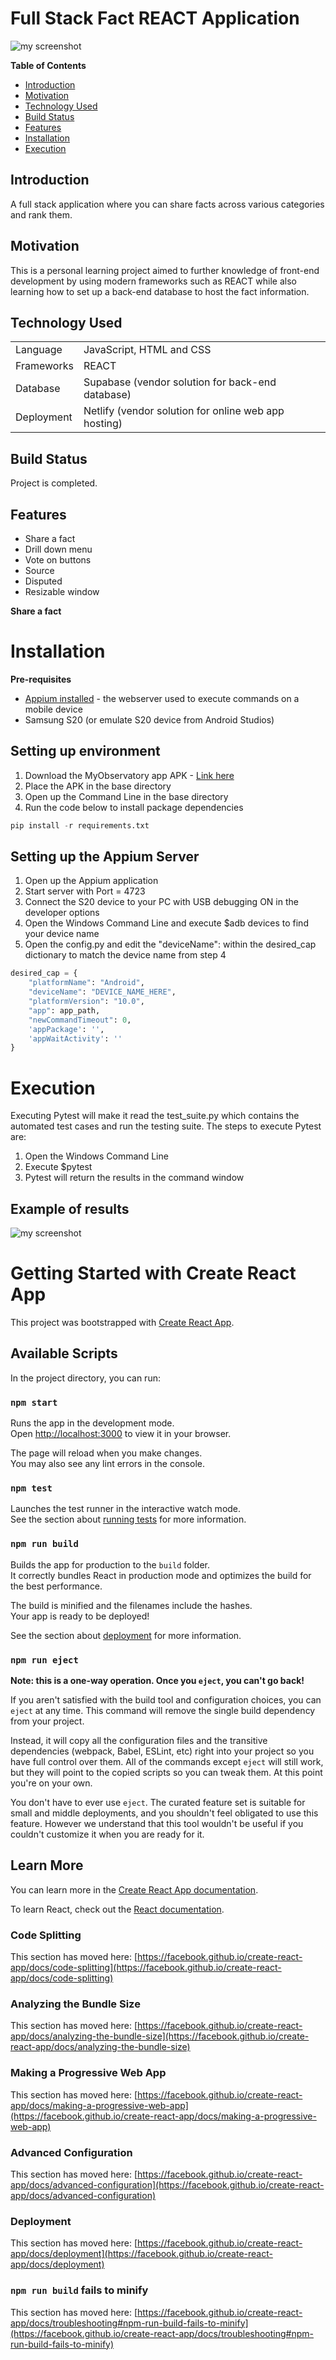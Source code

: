 # Full Stack Fact REACT Application
![my screenshot](Resources/readme-qa-image.jpg)

**Table of Contents**
- [Introduction](#introduction)
- [Motivation](#motivation)
- [Technology Used](#technologyUsed)
- [Build Status](#buildStatus)
- [Features](#features)
- [Installation](#installation)
- [Execution](#execution)

## Introduction <a name="introduction"></a>
A full stack application where you can share facts across various categories and rank them.

## Motivation <a name="motivation"></a>
This is a personal learning project aimed to further knowledge of front-end development by using modern frameworks such as REACT while also learning how to set up a back-end database to host the fact information.

## Technology Used <a name="technologyUsed"></a>
<table>
  <tbody>
    <tr>
      <td>Language</td>
      <td>JavaScript, HTML and CSS</td>
    </tr>
    <tr>
      <td>Frameworks</td>
      <td>REACT</td>
    </tr>
    <tr>
      <td>Database</td>
      <td>Supabase (vendor solution for back-end database)</td>
    </tr>
    <tr>
      <td>Deployment</td>
      <td>Netlify (vendor solution for online web app hosting)</td>
    </tr>
  </tbody>
</table>

## Build Status <a name="buildStatus"></a>
Project is completed.

## Features <a name="features"></a>
- Share a fact
- Drill down menu
- Vote on buttons
- Source
- Disputed
- Resizable window

**Share a fact**



# Installation <a name="installation"></a>

**Pre-requisites**
* [Appium installed](https://appium.io/docs/en/about-appium/getting-started/?lang=en) - the webserver used to execute commands on a mobile device
* Samsung S20 (or emulate S20 device from Android Studios)

## Setting up environment
1. Download the MyObservatory app APK - [Link here](https://m.apkpure.com/myobservatory-%E6%88%91%E7%9A%84%E5%A4%A9%E6%96%87%E5%8F%B0/hko.MyObservatory_v1_0)
2. Place the APK in the base directory
3. Open up the Command Line in the base directory
4. Run the code below to install package dependencies 
```python
pip install -r requirements.txt
```

## Setting up the Appium Server
1. Open up the Appium application
2. Start server with Port = 4723
3. Connect the S20 device to your PC with USB debugging ON in the developer options
4. Open the Windows Command Line and execute $adb devices to find your device name
5. Open the config.py and edit the "deviceName": within the desired_cap dictionary to match the device name from step 4
```python
desired_cap = {
    "platformName": "Android",
    "deviceName": "DEVICE_NAME_HERE",
    "platformVersion": "10.0",
    "app": app_path,
    "newCommandTimeout": 0,
    'appPackage': '',
    'appWaitActivity': ''
}
```
# Execution <a name="execution"></a>
Executing Pytest will make it read the test_suite.py which contains the automated test cases and run the testing suite. The steps to execute Pytest are: 
1. Open the Windows Command Line
2. Execute $pytest
5. Pytest will return the results in the command window

## Example of results
![my screenshot](Resources/example_executed.PNG)











# Getting Started with Create React App

This project was bootstrapped with [Create React App](https://github.com/facebook/create-react-app).

## Available Scripts

In the project directory, you can run:

### `npm start`

Runs the app in the development mode.\
Open [http://localhost:3000](http://localhost:3000) to view it in your browser.

The page will reload when you make changes.\
You may also see any lint errors in the console.

### `npm test`

Launches the test runner in the interactive watch mode.\
See the section about [running tests](https://facebook.github.io/create-react-app/docs/running-tests) for more information.

### `npm run build`

Builds the app for production to the `build` folder.\
It correctly bundles React in production mode and optimizes the build for the best performance.

The build is minified and the filenames include the hashes.\
Your app is ready to be deployed!

See the section about [deployment](https://facebook.github.io/create-react-app/docs/deployment) for more information.

### `npm run eject`

**Note: this is a one-way operation. Once you `eject`, you can't go back!**

If you aren't satisfied with the build tool and configuration choices, you can `eject` at any time. This command will remove the single build dependency from your project.

Instead, it will copy all the configuration files and the transitive dependencies (webpack, Babel, ESLint, etc) right into your project so you have full control over them. All of the commands except `eject` will still work, but they will point to the copied scripts so you can tweak them. At this point you're on your own.

You don't have to ever use `eject`. The curated feature set is suitable for small and middle deployments, and you shouldn't feel obligated to use this feature. However we understand that this tool wouldn't be useful if you couldn't customize it when you are ready for it.

## Learn More

You can learn more in the [Create React App documentation](https://facebook.github.io/create-react-app/docs/getting-started).

To learn React, check out the [React documentation](https://reactjs.org/).

### Code Splitting

This section has moved here: [https://facebook.github.io/create-react-app/docs/code-splitting](https://facebook.github.io/create-react-app/docs/code-splitting)

### Analyzing the Bundle Size

This section has moved here: [https://facebook.github.io/create-react-app/docs/analyzing-the-bundle-size](https://facebook.github.io/create-react-app/docs/analyzing-the-bundle-size)

### Making a Progressive Web App

This section has moved here: [https://facebook.github.io/create-react-app/docs/making-a-progressive-web-app](https://facebook.github.io/create-react-app/docs/making-a-progressive-web-app)

### Advanced Configuration

This section has moved here: [https://facebook.github.io/create-react-app/docs/advanced-configuration](https://facebook.github.io/create-react-app/docs/advanced-configuration)

### Deployment

This section has moved here: [https://facebook.github.io/create-react-app/docs/deployment](https://facebook.github.io/create-react-app/docs/deployment)

### `npm run build` fails to minify

This section has moved here: [https://facebook.github.io/create-react-app/docs/troubleshooting#npm-run-build-fails-to-minify](https://facebook.github.io/create-react-app/docs/troubleshooting#npm-run-build-fails-to-minify)

